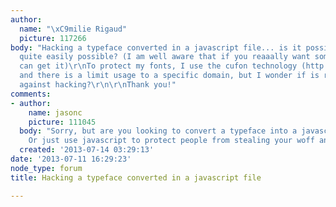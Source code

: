 ```yaml
---
author:
  name: "\xC9milie Rigaud"
  picture: 117266
body: "Hacking a typeface converted in a javascript file... is it possible? I mean,
  quite easily possible? (I am well aware that if you reaaally want something, you
  can get it)\r\nTo protect my fonts, I use the cufon technology (http://cufon.shoqolate.com/generate/),
  and there is a limit usage to a specific domain, but I wonder if is really efficient
  against hacking?\r\n\r\nThank you!"
comments:
- author:
    name: jasonc
    picture: 111045
  body: "Sorry, but are you looking to convert a typeface into a javascript file?
    Or just use javascript to protect people from stealing your woff and eot data?\r\n"
  created: '2013-07-14 03:29:13'
date: '2013-07-11 16:29:23'
node_type: forum
title: Hacking a typeface converted in a javascript file

---
```

